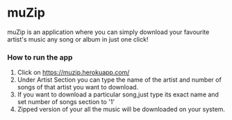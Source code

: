 # muZip
muZip is an application where you can simply download your favourite artist's music any song or album in just one click!

### How to run the app
1. Click on https://muzip.herokuapp.com/ 
2. Under Artist Section you can type the name of the artist and number of songs of that artist you want to download.
3. If you want to download a particular song,just type its exact name and set number of songs section to '1'
4. Zipped version of your all the music will be downloaded on your system.
